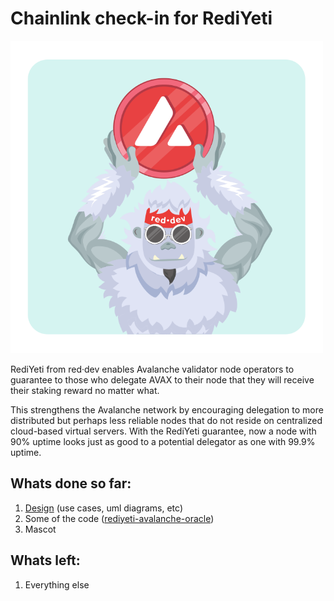 # Chainlink check-in for RediYeti

<img src="rediyeti-rounded-square.svg" alt="Mascot" width="500" height="500"/>

RediYeti from red·dev enables Avalanche validator node operators to guarantee to those who delegate AVAX to their node that they will receive their staking reward no matter what.

This strengthens the Avalanche network by encouraging delegation to more distributed but perhaps less reliable nodes that do not reside on centralized cloud-based virtual servers. With the RediYeti guarantee, now a node with 90% uptime looks just as good to a potential delegator as one with 99.9% uptime.

## Whats done so far:
1. [Design](rediyeti-avax-delegation-guarantor.pdf) (use cases, uml diagrams, etc)
2. Some of the code ([rediyeti-avalanche-oracle](rediyeti-avalanche-adapter))
3. Mascot

## Whats left: 
1. Everything else

